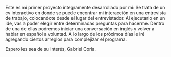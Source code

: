 Este es mi primer proyecto integramente desarrollado por mi: Se trata de un cv interactivo en donde se puede encontrar mi interacción en una entrevista de trabajo,
colocandote desde el lugar del entrevistador. Al ejecutarlo en un ide, vas a poder elegir entre determinadas preguntas para hacerme. Dentro de una de ellas podremos
iniciar una conversación en inglés y volver a hablar en español a voluntad.
A lo largo de los próximos días le iré agregando ciertos arreglos para complejizar el programa.

Espero les sea de su interés,
Gabriel Coria.
